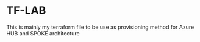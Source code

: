 # TF-LAB
This is mainly my terraform file to be use as provisioning method for Azure HUB and SPOKE architecture
